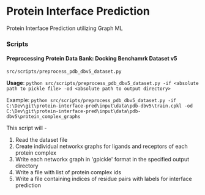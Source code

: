 # Protein Interface Prediction
Protein Interface Prediction utilizing Graph ML


### Scripts
#### Preprocessing Protein Data Bank: Docking Benchamrk Dataset v5
`src/scripts/preprocess_pdb_dbv5_dataset.py`

**Usage**: 
`python src/scripts/preprocess_pdb_dbv5_dataset.py -if <absolute path to pickle file> -od <absolute path to output directory>`

Example: `python src/scripts/preprocess_pdb_dbv5_dataset.py -if C:\Dev\git\protein-interface-pred\input\data\pdb-dbv5\train.cpkl -od C:\Dev\git\protein-interface-pred\input\data\pdb-dbv5\protein_complex_graphs`


This script will - 
1. Read the dataset file
2. Create individual networkx graphs for ligands and receptors of each protein complex
3. Write each networkx graph in 'gpickle' format in the specified output directory
4. Write a file with list of protein complex ids
5. Write a file containing indices of residue pairs with labels for interface prediction